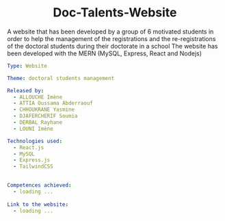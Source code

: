 
<h1 align="center">Doc-Talents-Website</h1>

A website that has been developed by a group of 6 motivated students in order to help the management of the registrations and the re-registrations of the doctoral students during their doctorate in a school
The website has been developed with the MERN (MySQL, Express, React and Nodejs)


```yaml
Type: Website

Theme: doctoral students management

Released by:
  - ALLOUCHE Imène
  - ATTIA Oussama Abderraouf
  - CHHOUKRANE Yasmine
  - DJAFERCHERIF Soumia
  - DERBAL Rayhane
  - LOUNI Imène

Technologies used:
  - React.js
  - MySQL
  - Express.js
  - TailwindCSS
  

Competences achieved:
  - loading ... 
  
Link to the website:
  - loading ...
```

